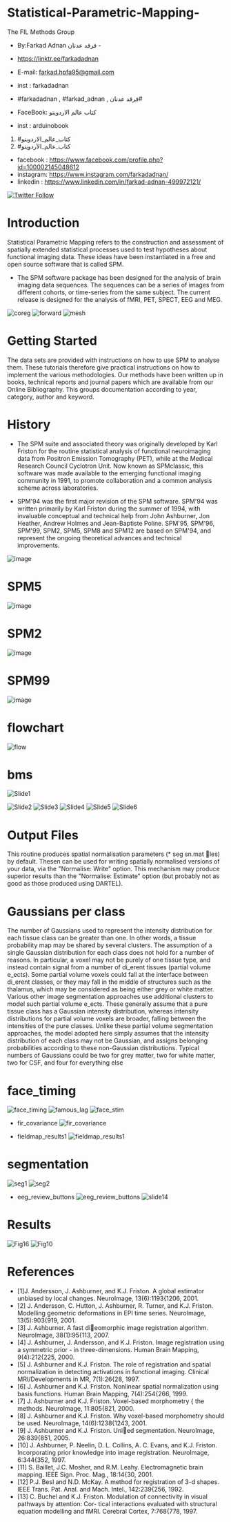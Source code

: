 # Statistical-Parametric-Mapping-
The FIL Methods Group
-  By:Farkad Adnan فرقد عدنان -
- https://linktr.ee/farkadadnan

 - E-mail: farkad.hpfa95@gmail.com 
- inst : farkadadnan 
- #farkadadnan , #farkad_adnan , فرقد عدنان# 
- FaceBook: كتاب عالم الاردوينو 
- inst : arduinobook
1. #كتاب_عالم_الاردوينو
2. #كتاب_عالم_الآردوينو 

* facebook : https://www.facebook.com/profile.php?id=100002145048612
* instagram:  https://www.instagram.com/farkadadnan/
* linkedin : https://www.linkedin.com/in/farkad-adnan-499972121/

 <p>
 <a href='https://mobile.twitter.com/farkadadnan'>
        <img alt="Twitter Follow" src="https://img.shields.io/twitter/follow/farkadadnan?label=%40farkadadnan&style=social" alt='Twitter' align="center"/>
    </a>
</p>

# Introduction
Statistical Parametric Mapping refers to the construction and assessment of spatially extended statistical processes used to test hypotheses about functional imaging data. These ideas have been instantiated in a free and open source software that is called SPM.
* The SPM software package has been designed for the analysis of brain imaging data sequences. The sequences can be a series of images from different cohorts, or time-series from the same subject. The current release is designed for the analysis of fMRI, PET, SPECT, EEG and MEG.

![coreg](https://user-images.githubusercontent.com/35774039/189548607-47f600f0-4eac-4e59-83e8-4985b5fddfc3.png)
![forward](https://user-images.githubusercontent.com/35774039/189548608-497b2a72-25bc-4bd9-b891-0bd7ee87e641.png)
![mesh](https://user-images.githubusercontent.com/35774039/189548609-b40c8e1b-f453-4fd5-a8a1-8e57516b1c4d.png)




# Getting Started

 The data sets are provided with instructions on how to use SPM to analyse them. These tutorials therefore give practical instructions on how to implement the various methodologies. Our methods have been written up in books, technical reports and journal papers which are available from our Online Bibliography. This groups documentation according to year, category, author and keyword.

# History
 * The SPM suite and associated theory was originally developed by Karl Friston for the routine statistical analysis of functional neuroimaging data from Positron Emission Tomography (PET), while at the Medical Research Council Cyclotron Unit. Now known as SPMclassic, this software was made available to the emerging functional imaging community in 1991, to promote collaboration and a common analysis scheme across laboratories.

* SPM'94 was the first major revision of the SPM software. SPM'94 was written primarily by Karl Friston during the summer of 1994, with invaluable conceptual and technical help from John Ashburner, Jon Heather, Andrew Holmes and Jean-Baptiste Poline. SPM'95, SPM'96, SPM'99, SPM2, SPM5, SPM8 and SPM12 are based on SPM'94, and represent the ongoing theoretical advances and technical improvements.


![image](https://user-images.githubusercontent.com/35774039/189548266-1501ce9d-cd57-4d4a-95e4-c286198397ec.png)

# SPM5

![image](https://user-images.githubusercontent.com/35774039/189548287-7fbf29f7-5da6-48ff-894e-51c31acec45b.png)

# SPM2

![image](https://user-images.githubusercontent.com/35774039/189548300-7031b0e6-e1ed-48f9-8459-4db6faf3a7db.png)

# SPM99
![image](https://user-images.githubusercontent.com/35774039/189548305-6e795698-8f6b-4ea4-862b-674e819b2c4e.png)

# flowchart
![flow](https://user-images.githubusercontent.com/35774039/189548378-0bb66dd5-391d-40e2-987d-9c9d95f39e88.png)

# bms
![Slide1](https://user-images.githubusercontent.com/35774039/189548391-7fc52561-290d-416e-8f52-c6e5e65494f5.png)

![Slide2](https://user-images.githubusercontent.com/35774039/189548400-ff787799-5b1a-4e4f-b8c6-29e8393b8aa3.png)
![Slide3](https://user-images.githubusercontent.com/35774039/189548401-b304d6ea-c76f-418c-bf14-8c8f378d5d74.png)
![Slide4](https://user-images.githubusercontent.com/35774039/189548402-18281f2e-153f-41e0-b9eb-039e75f269b0.png)
![Slide5](https://user-images.githubusercontent.com/35774039/189548405-7302aa63-b457-44ba-8004-8e82b57ab06c.png)
![Slide6](https://user-images.githubusercontent.com/35774039/189548407-e6389292-513d-403d-b276-5d6d3f07d84a.png)
#   Output Files

This routine produces spatial normalisation parameters (* seg sn.mat les) by default. Thesen can be used for writing spatially normalised versions of your data, via the "Normalise: Write" option. This mechanism may produce superior results than the "Normalise: Estimate" option (but probably not as good as those produced using DARTEL).

# Gaussians per class
The number of Gaussians used to represent the intensity distribution for each tissue class can be greater than one. In other words, a tissue probability map may be shared by several clusters. The assumption of a single Gaussian distribution for each class does not hold for a number of reasons. In particular, a voxel may not be purely of one tissue type, and instead contain signal from a number of di_erent tissues (partial volume e_ects). Some partial volume voxels could fall at the interface between di_erent classes, or they may fall in the middle of structures such as the thalamus, which may be considered as being either grey or white matter. Various other image segmentation approaches use additional clusters to model such partial volume e_ects. These generally assume that a pure tissue class has a Gaussian intensity distribution, whereas intensity distributions for partial volume voxels are broader, falling between the intensities of the pure classes. Unlike these partial volume segmentation approaches, the model adopted here simply assumes that the intensity distribution of each class may not be Gaussian, and assigns belonging probabilities according to these non-Gaussian distributions. Typical numbers of Gaussians could be two for grey matter, two for white matter, two for CSF, and four for everything else



# face_timing

![face_timing](https://user-images.githubusercontent.com/35774039/189548463-0a1d2707-8f27-4441-80a5-43caf48fb714.png)
![famous_lag](https://user-images.githubusercontent.com/35774039/189548470-ff3d99c1-5228-46f1-b82c-eae2358c093e.png)
![face_stim](https://user-images.githubusercontent.com/35774039/189548477-20cb1d02-d3ca-4b44-a393-d3214f0288ba.png)

* fir_covariance
![fir_covariance](https://user-images.githubusercontent.com/35774039/189548497-23c2ae6a-732c-4735-aed2-de7ac75f012d.png)

* fieldmap_results1
![fieldmap_results1](https://user-images.githubusercontent.com/35774039/189548511-d3b98114-cadb-4dff-bfd0-ebcdea9aeb36.png)
 # segmentation
 ![seg1](https://user-images.githubusercontent.com/35774039/189548558-ac080938-aff1-44be-b896-804199b46bee.png)
![seg2](https://user-images.githubusercontent.com/35774039/189548561-92d83465-67d4-4692-8c4a-832130a95a67.png)

* eeg_review_buttons
![eeg_review_buttons](https://user-images.githubusercontent.com/35774039/189548568-480c49db-ab3b-4699-b07d-8241fc65edfb.png)
![slide14](https://user-images.githubusercontent.com/35774039/189548580-c46a52c9-5d3a-466e-8f5b-8fe21295ec9a.png)

# Results

![Fig16](https://user-images.githubusercontent.com/35774039/189548649-98f9c0f5-22c2-4286-b9bf-f562f80d9133.png)
![Fig10](https://user-images.githubusercontent.com/35774039/189548651-76e8bbaa-98f9-4954-8ec3-07c033cdf185.png)


# References
* [1]J. Andersson, J. Ashburner, and K.J. Friston. A global estimator unbiased by local changes. NeuroImage, 13(6):1193{1206, 2001.
* [2] J. Andersson, C. Hutton, J. Ashburner, R. Turner, and K.J. Friston. Modelling geometric deformations in EPI time series. NeuroImage, 13(5):903{919, 2001.
* [3] J. Ashburner. A fast dieomorphic image registration algorithm. NeuroImage, 38(1):95{113, 2007.
* [4] J. Ashburner, J. Andersson, and K.J. Friston. Image registration using a symmetric prior - in three-dimensions. Human Brain Mapping, 9(4):212{225, 2000.
* [5] J. Ashburner and K.J. Friston. The role of registration and spatial normalization in detecting activations in functional imaging. Clinical MRI/Developments in MR, 7(1):26{28, 1997.
* [6] J. Ashburner and K.J. Friston. Nonlinear spatial normalization using basis functions. Human Brain Mapping, 7(4):254{266, 1999.
* [7] J. Ashburner and K.J. Friston. Voxel-based morphometry { the methods. NeuroImage,
11:805{821, 2000.
* [8] J. Ashburner and K.J. Friston. Why voxel-based morphometry should be used. NeuroImage, 14(6):1238{1243, 2001.
* [9] J. Ashburner and K.J. Friston. Unied segmentation. NeuroImage, 26:839{851, 2005.
* [10] J. Ashburner, P. Neelin, D. L. Collins, A. C. Evans, and K.J. Friston. Incorporating prior knowledge into image registration. NeuroImage, 6:344{352, 1997.
* [11] S. Baillet, J.C. Mosher, and R.M. Leahy. Electromagnetic brain mapping. IEEE Sign. Proc. Mag., 18:14{30, 2001.
* [12] P.J. Besl and N.D. McKay. A method for registration of 3-d shapes. IEEE Trans. Pat. Anal. and Mach. Intel., 142:239{256, 1992.
* [13] C. Buchel and K.J. Friston. Modulation of connectivity in visual pathways by attention: Cor- tical interactions evaluated with structural equation modelling and fMRI. Cerebral Cortex, 7:768{778, 1997.



